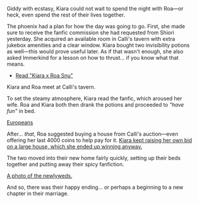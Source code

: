 <!-- title: And so, Sesbian Lex. -->
<!-- relationship: Marriage -->

Giddy with ecstasy, Kiara could not wait to spend the night with Roa—or heck, even spend the rest of their lives together.

The phoenix had a plan for how the day was going to go. First, she made sure to receive the fanfic commission she had requested from Shiori yesterday. She acquired an available room in Calli's tavern with extra jukebox amenities and a clear window. Kiara bought two invisibility potions as well—this would prove useful later. As if that wasn't enough, she also asked Immerkind for a lesson on how to thrust... if you know what that means.

- [Read "Kiara x Roa Snu"](#text:kiara-roa-snu)

Kiara and Roa meet at Calli's tavern.

To set the steamy atmosphere, Kiara read the fanfic, which aroused her wife. Roa and Kiara both then drank the potions and proceeded to _"have fun"_ in bed.

[Europeans](#embed:https://www.youtube.com/live/8E8Dsgs5e50?si=Cfv40DbMZLJijbq9&t=2031)

After... _that_, Roa suggested buying a house from Calli's auction—even offering her last 4000 coins to help pay for it. [Kiara kept raising her own bid on a large house, which she ended up winning anyway.](https://www.youtube.com/live/8E8Dsgs5e50?si=RxtfN_wMGm29Xkzv&t=3612)

The two moved into their new home fairly quickly, setting up their beds together and putting away their spicy fanfiction.

[A photo of the newlyweds.](#embed:https://www.youtube.com/live/8E8Dsgs5e50?si=ekcHIcDyu86fONhG&t=5322)

And so, there was their happy ending... or perhaps a beginning to a new chapter in their marriage.
